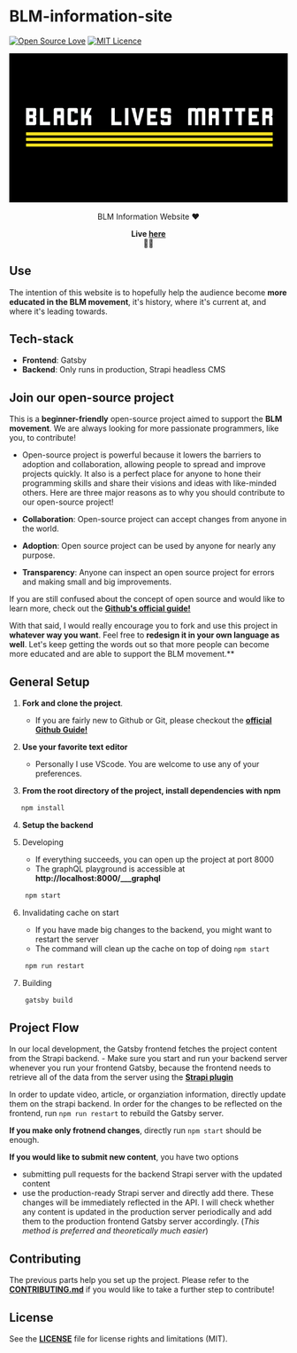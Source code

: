 # BLM-information-site


[![Open Source Love](https://badges.frapsoft.com/os/v1/open-source.svg?v=103)](https://github.com/ellerbrock/open-source-badges/) [![MIT Licence](https://badges.frapsoft.com/os/mit/mit.svg?v=103)](https://opensource.org/licenses/mit-license.php)

<!-- project bg image, might want to replace it something more descriptive in the future -->
<p align="center">
  <img
    src="/src/assets/banner.png"
    alt="project readme background"
  />
</p>

<!-- short description -->
<p align="center">
  BLM Information Website ♥️</a>
</p>

<p align="center">
  <strong>
    Live <a href="https://hanszhang00.github.io/blm-resources/"> here</a>
    <br /> ✊🏿 
  </strong>
</p>

## Use

The intention of this website is to hopefully help the audience become **more educated in the BLM movement**, it's history, where it's current at, and where it's leading towards.


## Tech-stack

- **Frontend**: Gatsby
- **Backend**: Only runs in production, Strapi headless CMS

## Join our open-source project

This is a **beginner-friendly** open-source project aimed to support the **BLM movement**. We are always looking for more passionate programmers, like you, to contribute!

  - Open-source project is powerful because it lowers the barriers to adoption and collaboration, allowing people to spread and improve projects quickly. It also is a perfect place for anyone to hone their programming skills and share their visions and ideas with like-minded others. Here are three major reasons as to why you should contribute to our open-source project!

- **Collaboration**: Open-source project can accept changes from anyone in the world.
- **Adoption**: Open source project can be used by anyone for nearly any purpose.
- **Transparency**: Anyone can inspect an open source project for errors and making small and big improvements.

If you are still confused about the concept of open source and would like to learn more, check out the [**Github's official guide!**](https://github.com/open-source)

With that said, I would really encourage you to fork and use this project in **whatever way you want**. Feel free to **redesign it in your own language as well**. Let's keep getting the words out so that more people can become more educated and are able to support the BLM movement.**

## General Setup

1. **Fork and clone the project**.

   - If you are fairly new to Github or Git, please checkout the [**official Github Guide!**](https://guides.github.com/activities/forking/)

2. **Use your favorite text editor**

   - Personally I use VScode. You are welcome to use any of your preferences.

3. **From the root directory of the project, install dependencies with npm**

```javascript
   npm install    
   ```

4. **Setup the backend**

5. Developing
   
   - If everything succeeds, you can open up the project at port 8000
   - The graphQL playground is accessible at **http://localhost:8000/___graphql**

```javascript
    npm start
```


6. Invalidating cache on start
 
   - If you have made big changes to the backend, you might want to restart the server
   - The command will clean up the cache on top of doing `npm start`
  
```javascript
    npm run restart
```
  
7. Building 
```javascript
    gatsby build
```

## Project Flow

In our local development, the Gatsby frontend fetches the project content from the Strapi backend.
    - Make sure you start and run your backend server whenever you run your frontend Gatsby, because the frontend needs to retrieve all of the data from the server using the [**Strapi plugin**](https://www.gatsbyjs.com/plugins/gatsby-source-strapi/?=strapi)

In order to update video, article, or organziation information, directly update them on the strapi backend. In order for the changes to be reflected on the frontend, run `npm run restart` to rebuild the Gatsby server.

**If you make only frotnend changes**, directly run `npm start` should be enough.

**If you would like to submit new content**, you have two options
  - submitting pull requests for the backend Strapi server with the updated content
  - use the production-ready Strapi server and directly add there. These changes will be immediately reflected in the API. I will check whether any content is updated in the production server periodically and add them to the production frontend Gatsby server accordingly. (*This method is preferred and theoretically much easier*)

## Contributing 

The previous parts help you set up the project. Please refer to the [**CONTRIBUTING.md**](/CONTRIBUTING.md) if you would like to take a further step to contribute!

## License 

See the [**LICENSE**](/LICENSE.md) file for license rights and limitations (MIT).
